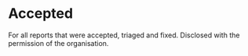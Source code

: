 # Accepted

For all reports that were accepted, triaged and fixed. Disclosed with the permission of the organisation.
